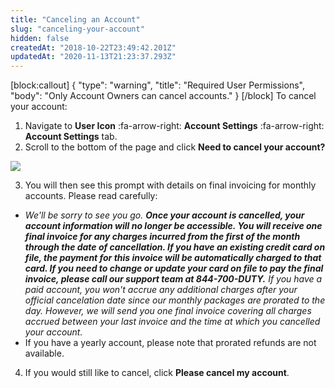 ```yaml
---
title: "Canceling an Account"
slug: "canceling-your-account"
hidden: false
createdAt: "2018-10-22T23:49:42.201Z"
updatedAt: "2020-11-13T21:23:37.293Z"
---
```

[block:callout]
{
  "type": "warning",
  "title": "Required User Permissions",
  "body": "Only Account Owners can cancel accounts."
}
[/block]
To cancel your account:

1. Navigate to **User Icon** :fa-arrow-right: **Account Settings** :fa-arrow-right: **Account Settings** tab.
2. Scroll to the bottom of the page and click **Need to cancel your account?** 

![](https://files.readme.io/b588418-canceling-account-cancel-link.png)

3. You will then see this prompt with details on final invoicing for monthly accounts. Please read carefully: 

  * *We'll be sorry to see you go. **Once your account is cancelled, your account information will no longer be accessible. You will receive one final invoice for any charges incurred from the first of the month through the date of cancellation. If you have an existing credit card on file, the payment for this invoice will be automatically charged to that card. If you need to change or update your card on file to pay the final invoice, please call our support team at 844-700-DUTY.** If you have a paid account, you won't accrue any additional charges after your official cancelation date since our monthly packages are prorated to the day. However, we will send you one final invoice covering all charges accrued between your last invoice and the time at which you cancelled your account.*
  * If you have a yearly account, please note that prorated refunds are not available.

4. If you would still like to cancel, click **Please cancel my account**.